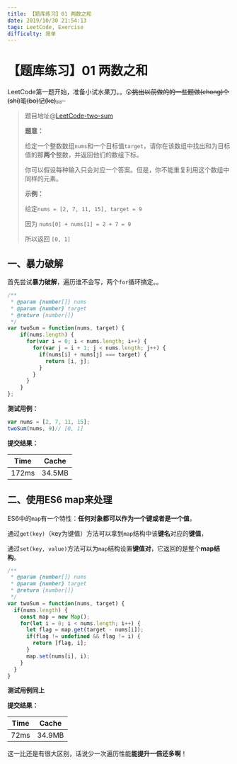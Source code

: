 ```yaml
---
title: 【题库练习】01 两数之和
date: 2019/10/30 21:54:13
tags: LeetCode, Exercise
difficulty: 简单
---
```


# 【题库练习】01 两数之和
<ClientOnly>
  <display-bar :displayData="$frontmatter"></display-bar>
</ClientOnly>

LeetCode第一题开始，准备小试水果刀。。😮~~挑出以前做的的一些题做(chong)个(shi)笔(bo)记(ke)。。~~

> 题目地址@[LeetCode-two-sum](https://leetcode-cn.com/problems/two-sum/)
>
> **题意：**
>
> 给定一个整数数组`nums`和一个目标值`target`，请你在该数组中找出和为目标值的那**两个**整数，并返回他们的数组下标。
>
> 你可以假设每种输入只会对应一个答案。但是，你不能重复利用这个数组中同样的元素。
>
> **示例：**
>
> 给定`nums = [2, 7, 11, 15], target = 9`
>
> 因为 `nums[0] + nums[1] = 2 + 7 = 9`
>
> 所以返回 `[0, 1]`

## 一、暴力破解

首先尝试**暴力破解**，遍历谁不会写，两个`for`循环搞定。。

```js
/**
 * @param {number[]} nums
 * @param {number} target
 * @return {number[]}
 */
var twoSum = function(nums, target) {
    if(nums.length) {
      for(var i = 0; i < nums.length; i++) {
        for(var j = i + 1; j < nums.length; j++) {
          if(nums[i] + nums[j] === target) {
            return [i, j];
          }
        }
      }
    }
};
```

**测试用例：**

```js
var nums = [2, 7, 11, 15];
twoSum(nums, 9)// [0, 1]
```

**提交结果：**

| Time  | Cache  |
| ----- | ------ |
| 172ms | 34.5MB |

## 二、使用ES6 map来处理

ES6中的`map`有一个特性：**任何对象都可以作为一个键或者是一个值**，

通过`get(key)`（key为键值）方法可以拿到`map`结构中该**键名**对应的**键值**，

通过`set(key, value)`方法可以为`map`结构设置**键值对**，它返回的是整个**map结构**。

```js
/**
 * @param {number[]} nums
 * @param {number} target
 * @return {number[]}
 */
var twoSum = function(nums, target) {
  if(nums.length) {
    const map = new Map();
    for(let i = 0; i < nums.length; i++) {
      let flag = map.get(target - nums[i]);
      if(flag != undefined && flag != i) {
        return [flag, i];
      }
      map.set(nums[i], i);
    }
  }
}
```

**测试用例同上**

**提交结果：**

| Time | Cache  |
| ---- | ------ |
| 72ms | 34.9MB |

这一比还是有很大区别，话说少一次遍历性能**能提升一倍还多啊**！